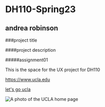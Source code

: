 # DH110-Spring23

## andrea robinson

###project title

####project description

#####assignment01

This is the space for the UX project for DH110

https://www.ucla.edu

[let's go ucla](https://www.ucla.edu)

![A photo of the UCLA home page]()
